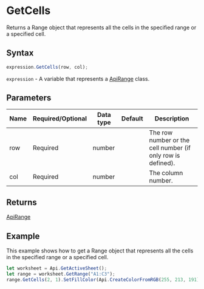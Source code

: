 # GetCells

Returns a Range object that represents all the cells in the specified range or a specified cell.

## Syntax

```javascript
expression.GetCells(row, col);
```

`expression` - A variable that represents a [ApiRange](../ApiRange.md) class.

## Parameters

| **Name** | **Required/Optional** | **Data type** | **Default** | **Description** |
| ------------- | ------------- | ------------- | ------------- | ------------- |
| row | Required | number |  | The row number or the cell number (if only row is defined). |
| col | Required | number |  | The column number. |

## Returns

[ApiRange](../../ApiRange/ApiRange.md)

## Example

This example shows how to get a Range object that represents all the cells in the specified range or a specified cell.

```javascript editor-xlsx
let worksheet = Api.GetActiveSheet();
let range = worksheet.GetRange("A1:C3");
range.GetCells(2, 1).SetFillColor(Api.CreateColorFromRGB(255, 213, 191));
```
